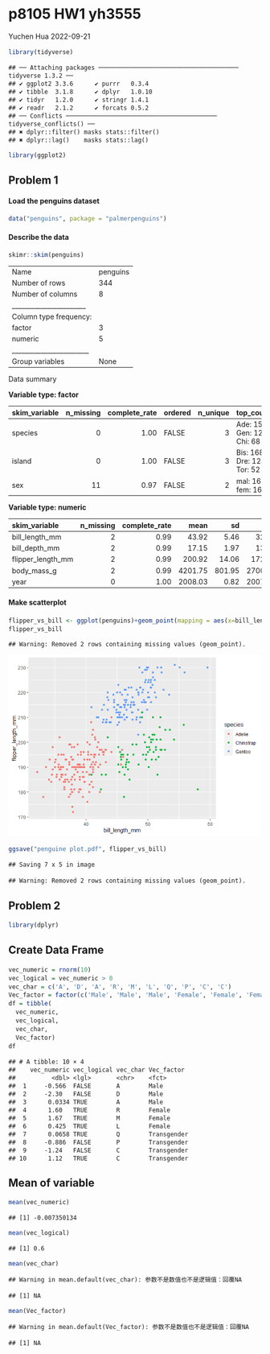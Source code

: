 p8105 HW1 yh3555
================
Yuchen Hua
2022-09-21

``` r
library(tidyverse)
```

    ## ── Attaching packages ─────────────────────────────────────── tidyverse 1.3.2 ──
    ## ✔ ggplot2 3.3.6      ✔ purrr   0.3.4 
    ## ✔ tibble  3.1.8      ✔ dplyr   1.0.10
    ## ✔ tidyr   1.2.0      ✔ stringr 1.4.1 
    ## ✔ readr   2.1.2      ✔ forcats 0.5.2 
    ## ── Conflicts ────────────────────────────────────────── tidyverse_conflicts() ──
    ## ✖ dplyr::filter() masks stats::filter()
    ## ✖ dplyr::lag()    masks stats::lag()

``` r
library(ggplot2)
```

## Problem 1

#### Load the penguins dataset

``` r
data("penguins", package = "palmerpenguins")
```

#### Describe the data

``` r
skimr::skim(penguins)
```

|                                                  |          |
|:-------------------------------------------------|:---------|
| Name                                             | penguins |
| Number of rows                                   | 344      |
| Number of columns                                | 8        |
| \_\_\_\_\_\_\_\_\_\_\_\_\_\_\_\_\_\_\_\_\_\_\_   |          |
| Column type frequency:                           |          |
| factor                                           | 3        |
| numeric                                          | 5        |
| \_\_\_\_\_\_\_\_\_\_\_\_\_\_\_\_\_\_\_\_\_\_\_\_ |          |
| Group variables                                  | None     |

Data summary

**Variable type: factor**

| skim_variable | n_missing | complete_rate | ordered | n_unique | top_counts                  |
|:--------------|----------:|--------------:|:--------|---------:|:----------------------------|
| species       |         0 |          1.00 | FALSE   |        3 | Ade: 152, Gen: 124, Chi: 68 |
| island        |         0 |          1.00 | FALSE   |        3 | Bis: 168, Dre: 124, Tor: 52 |
| sex           |        11 |          0.97 | FALSE   |        2 | mal: 168, fem: 165          |

**Variable type: numeric**

| skim_variable     | n_missing | complete_rate |    mean |     sd |     p0 |     p25 |     p50 |    p75 |   p100 | hist  |
|:------------------|----------:|--------------:|--------:|-------:|-------:|--------:|--------:|-------:|-------:|:------|
| bill_length_mm    |         2 |          0.99 |   43.92 |   5.46 |   32.1 |   39.23 |   44.45 |   48.5 |   59.6 | ▃▇▇▆▁ |
| bill_depth_mm     |         2 |          0.99 |   17.15 |   1.97 |   13.1 |   15.60 |   17.30 |   18.7 |   21.5 | ▅▅▇▇▂ |
| flipper_length_mm |         2 |          0.99 |  200.92 |  14.06 |  172.0 |  190.00 |  197.00 |  213.0 |  231.0 | ▂▇▃▅▂ |
| body_mass_g       |         2 |          0.99 | 4201.75 | 801.95 | 2700.0 | 3550.00 | 4050.00 | 4750.0 | 6300.0 | ▃▇▆▃▂ |
| year              |         0 |          1.00 | 2008.03 |   0.82 | 2007.0 | 2007.00 | 2008.00 | 2009.0 | 2009.0 | ▇▁▇▁▇ |

#### Make scatterplot

``` r
flipper_vs_bill <- ggplot(penguins)+geom_point(mapping = aes(x=bill_length_mm, y=flipper_length_mm, color=species))
flipper_vs_bill
```

    ## Warning: Removed 2 rows containing missing values (geom_point).

![](p8105_HW1_yh3555_files/figure-gfm/unnamed-chunk-4-1.png)<!-- -->

``` r
ggsave("penguine plot.pdf", flipper_vs_bill)
```

    ## Saving 7 x 5 in image

    ## Warning: Removed 2 rows containing missing values (geom_point).

## Problem 2

``` r
library(dplyr)
```

## Create Data Frame

``` r
vec_numeric = rnorm(10)
vec_logical = vec_numeric > 0
vec_char = c('A', 'D', 'A', 'R', 'M', 'L', 'Q', 'P', 'C', 'C')
Vec_factor = factor(c('Male', 'Male', 'Male', 'Female', 'Female', 'Female', 'Transgender', 'Transgender', 'Transgender', 'Transgender'))
df = tibble(
  vec_numeric,
  vec_logical,
  vec_char,
  Vec_factor)
df
```

    ## # A tibble: 10 × 4
    ##    vec_numeric vec_logical vec_char Vec_factor 
    ##          <dbl> <lgl>       <chr>    <fct>      
    ##  1     -0.566  FALSE       A        Male       
    ##  2     -2.30   FALSE       D        Male       
    ##  3      0.0334 TRUE        A        Male       
    ##  4      1.60   TRUE        R        Female     
    ##  5      1.67   TRUE        M        Female     
    ##  6      0.425  TRUE        L        Female     
    ##  7      0.0658 TRUE        Q        Transgender
    ##  8     -0.886  FALSE       P        Transgender
    ##  9     -1.24   FALSE       C        Transgender
    ## 10      1.12   TRUE        C        Transgender

## Mean of variable

``` r
mean(vec_numeric)
```

    ## [1] -0.007350134

``` r
mean(vec_logical)
```

    ## [1] 0.6

``` r
mean(vec_char)
```

    ## Warning in mean.default(vec_char): 参数不是数值也不是逻辑值：回覆NA

    ## [1] NA

``` r
mean(Vec_factor)
```

    ## Warning in mean.default(Vec_factor): 参数不是数值也不是逻辑值：回覆NA

    ## [1] NA
